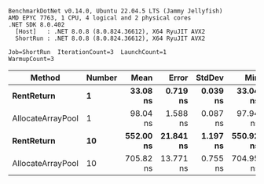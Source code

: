 ```

BenchmarkDotNet v0.14.0, Ubuntu 22.04.5 LTS (Jammy Jellyfish)
AMD EPYC 7763, 1 CPU, 4 logical and 2 physical cores
.NET SDK 8.0.402
  [Host]   : .NET 8.0.8 (8.0.824.36612), X64 RyuJIT AVX2
  ShortRun : .NET 8.0.8 (8.0.824.36612), X64 RyuJIT AVX2

Job=ShortRun  IterationCount=3  LaunchCount=1  
WarmupCount=3  

```
| Method            | Number | Mean      | Error     | StdDev   | Min       | Max       | Allocated |
|------------------ |------- |----------:|----------:|---------:|----------:|----------:|----------:|
| **RentReturn**        | **1**      |  **33.08 ns** |  **0.719 ns** | **0.039 ns** |  **33.04 ns** |  **33.12 ns** |         **-** |
| AllocateArrayPool | 1      |  98.04 ns |  1.588 ns | 0.087 ns |  97.94 ns |  98.11 ns |         - |
| **RentReturn**        | **10**     | **552.00 ns** | **21.841 ns** | **1.197 ns** | **550.92 ns** | **553.28 ns** |         **-** |
| AllocateArrayPool | 10     | 705.82 ns | 13.771 ns | 0.755 ns | 704.95 ns | 706.29 ns |         - |
